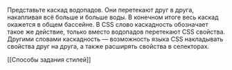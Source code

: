 Представьте каскад водопадов. Они перетекают друг в друга, накапливая всё больше и больше воды. В конечном итоге весь каскад окажется в общем бассейне. В CSS слово каскадность обозначает такое же действие, только вместо водопадов перетекают CSS свойства. Другими словами каскадность — возможность языка CSS накладывать свойства друг на друга, а также расширять свойства в селекторах.

[[Способы задания стилей]]